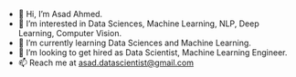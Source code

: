 - 👋 Hi, I’m Asad Ahmed.
- 👀 I’m interested in Data Sciences, Machine Learning, NLP, Deep Learning, Computer Vision.
- 🌱 I’m currently learning Data Sciences and Machine Learning.
- 💞️ I’m looking to get hired as Data Scientist, Machine Learning Engineer.
- 📫 Reach me at asad.datascientist@gmail.com

<!---
Asad-DataScientist/Asad-DataScientist is a ✨ special ✨ repository because its `README.md` (this file) appears on your GitHub profile.
You can click the Preview link to take a look at your changes.
--->
